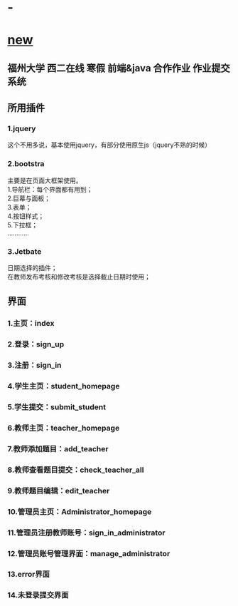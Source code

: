 # -
# [new](https://github.com/LchCangHai/Retest)


福州大学 西二在线 寒假 前端&amp;java 合作作业 作业提交系统
-----------------
## 所用插件
### 1.jquery
<tab>这个不用多说，基本使用jquery，有部分使用原生js（jquery不熟的时候）
  
### 2.bootstra
<tab>主要是在页面大框架使用。<br>
  1.导航栏：每个界面都有用到；<br>
  2.巨幕与面板；<br>
  3.表单；<br>
  4.按钮样式；<br>
  5.下拉框；<br>
  …………<br>
  
### 3.Jetbate
日期选择的插件；<br>
在教师发布考核和修改考核是选择截止日期时使用；<br>

## 界面
### 1.主页：index
### 2.登录：sign_up
### 3.注册：sign_in
### 4.学生主页：student_homepage
### 5.学生提交：submit_student
### 6.教师主页：teacher_homepage
### 7.教师添加题目：add_teacher
### 8.教师查看题目提交：check_teacher_all
### 9.教师题目编辑：edit_teacher
### 10.管理员主页：Administrator_homepage
### 11.管理员注册教师账号：sign_in_administrator
### 12.管理员账号管理界面：manage_administrator
### 13.error界面
### 14.未登录提交界面
